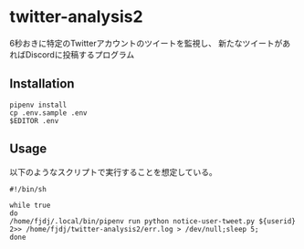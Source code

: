 # twitter-analysis2

6秒おきに特定のTwitterアカウントのツイートを監視し、
新たなツイートがあればDiscordに投稿するプログラム

## Installation

```
pipenv install
cp .env.sample .env
$EDITOR .env
```

## Usage

以下のようなスクリプトで実行することを想定している。

```
#!/bin/sh

while true
do
/home/fjdj/.local/bin/pipenv run python notice-user-tweet.py ${userid} 2>> /home/fjdj/twitter-analysis2/err.log > /dev/null;sleep 5; 
done
```